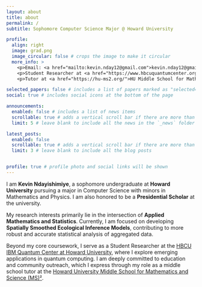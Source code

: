 ```yaml
---
layout: about
title: about
permalink: /
subtitle: Sophomore Computer Science Major @ Howard University

profile:
  align: right
  image: grad.png
  image_circular: false # crops the image to make it circular
  more_info: >
    <p>Email: <a href="mailto:kevin.nday12@gmail.com">kevin.nday12@gmail.com</a></p>
    <p>Student Researcher at <a href="https://www.hbcuquantumcenter.org/">HBCU IBM Quantum Center</a></p>
    <p>Tutor at <a href="https://hu-ms2.org/">HU Middle School for Math and Science</a></p>

selected_papers: false # includes a list of papers marked as "selected={true}"
social: true # includes social icons at the bottom of the page

announcements:
  enabled: false # includes a list of news items
  scrollable: true # adds a vertical scroll bar if there are more than 3 news items
  limit: 5 # leave blank to include all the news in the `_news` folder

latest_posts:
  enabled: false
  scrollable: true # adds a vertical scroll bar if there are more than 3 new posts items
  limit: 3 # leave blank to include all the blog posts


profile: true # profile photo and social links will be shown
---
```


I am **Kevin Ndayishimiye**, a sophomore undergraduate at **Howard University** pursuing a major in Computer Science with minors in Mathematics and Physics. I am also honored to be a **Presidential Scholar** at the university.

My research interests primarily lie in the intersection of **Applied Mathematics and Statistics**. Currently, I am focused on developing **Spatially Smoothed Ecological Inference Models**, contributing to more robust and accurate statistical analysis of aggregated data.

Beyond my core coursework, I serve as a Student Researcher at the [HBCU IBM Quantum Center at Howard University](https://www.hbcuquantumcenter.org/), where I explore emerging applications in quantum computing. I am deeply committed to education and community outreach, which I express through my role as a middle school tutor at the [Howard University Middle School for Mathematics and Science (MS)²](https://hu-ms2.org/).

